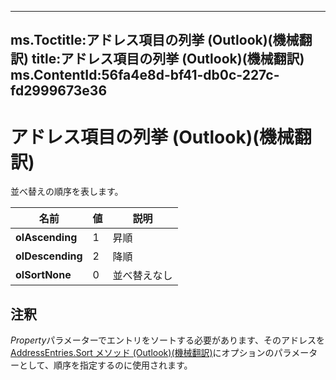 

---
ms.Toctitle:アドレス項目の列挙 (Outlook)(機械翻訳)
title:アドレス項目の列挙 (Outlook)(機械翻訳)
ms.ContentId:56fa4e8d-bf41-db0c-227c-fd2999673e36
---
# アドレス項目の列挙 (Outlook)(機械翻訳)




並べ替えの順序を表します。

|**名前**|**値**|**説明**|
|---|---|---|
|**olAscending**|1|昇順|
|**olDescending**|2|降順|
|**olSortNone**|0|並べ替えなし|



## 注釈
*Property*パラメーターでエントリをソートする必要があります、そのアドレスを[AddressEntries.Sort メソッド (Outlook)(機械翻訳)](9b381837-9fe9-1041-8297-e8c8dbcdc2e4.md)にオプションのパラメーターとして、順序を指定するのに使用されます。





